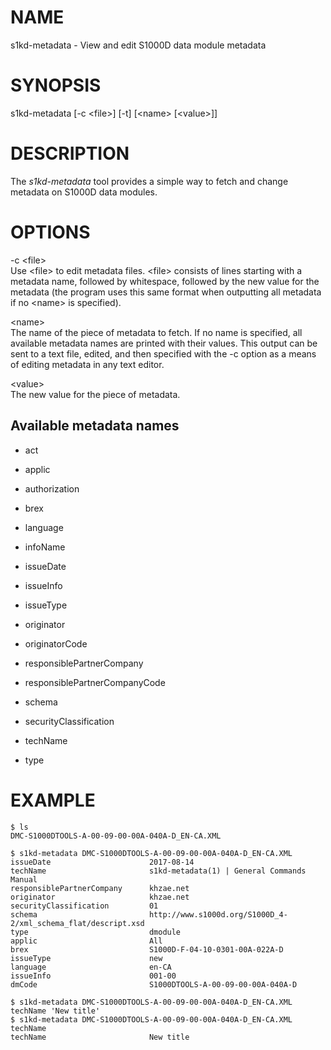 NAME
====

s1kd-metadata - View and edit S1000D data module metadata

SYNOPSIS
========

s1kd-metadata \[-c &lt;file&gt;\] \[-t\] \[&lt;name&gt; \[&lt;value&gt;\]\]

DESCRIPTION
===========

The *s1kd-metadata* tool provides a simple way to fetch and change metadata on S1000D data modules.

OPTIONS
=======

-c &lt;file&gt;  
Use &lt;file&gt; to edit metadata files. &lt;file&gt; consists of lines starting with a metadata name, followed by whitespace, followed by the new value for the metadata (the program uses this same format when outputting all metadata if no &lt;name&gt; is specified).

&lt;name&gt;  
The name of the piece of metadata to fetch. If no name is specified, all available metadata names are printed with their values. This output can be sent to a text file, edited, and then specified with the -c option as a means of editing metadata in any text editor.

&lt;value&gt;  
The new value for the piece of metadata.

Available metadata names
------------------------

-   act

-   applic

-   authorization

-   brex

-   language

-   infoName

-   issueDate

-   issueInfo

-   issueType

-   originator

-   originatorCode

-   responsiblePartnerCompany

-   responsiblePartnerCompanyCode

-   schema

-   securityClassification

-   techName

-   type

EXAMPLE
=======

    $ ls
    DMC-S1000DTOOLS-A-00-09-00-00A-040A-D_EN-CA.XML

    $ s1kd-metadata DMC-S1000DTOOLS-A-00-09-00-00A-040A-D_EN-CA.XML
    issueDate                      2017-08-14
    techName                       s1kd-metadata(1) | General Commands Manual
    responsiblePartnerCompany      khzae.net
    originator                     khzae.net
    securityClassification         01
    schema                         http://www.s1000d.org/S1000D_4-2/xml_schema_flat/descript.xsd
    type                           dmodule
    applic                         All
    brex                           S1000D-F-04-10-0301-00A-022A-D
    issueType                      new
    language                       en-CA
    issueInfo                      001-00
    dmCode                         S1000DTOOLS-A-00-09-00-00A-040A-D

    $ s1kd-metadata DMC-S1000DTOOLS-A-00-09-00-00A-040A-D_EN-CA.XML techName 'New title'
    $ s1kd-metadata DMC-S1000DTOOLS-A-00-09-00-00A-040A-D_EN-CA.XML techName
    techName                       New title
